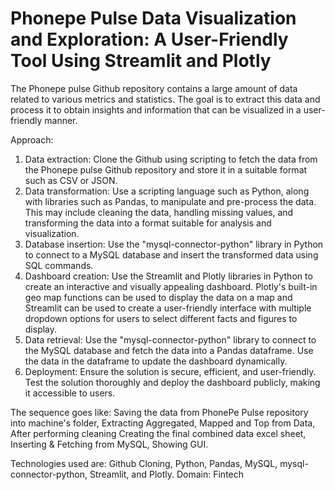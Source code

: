 # Phonepe Pulse Data Visualization and Exploration: A User-Friendly Tool Using Streamlit and Plotly

The Phonepe pulse Github repository contains a large amount of data related to various metrics and statistics. The goal is to extract this data and process it to obtain
insights and information that can be visualized in a user-friendly manner. 

Approach:
1. Data extraction: Clone the Github using scripting to fetch the data from the
Phonepe pulse Github repository and store it in a suitable format such as CSV
or JSON.
2. Data transformation: Use a scripting language such as Python, along with
libraries such as Pandas, to manipulate and pre-process the data. This may
include cleaning the data, handling missing values, and transforming the data
into a format suitable for analysis and visualization.
3. Database insertion: Use the "mysql-connector-python" library in Python to
connect to a MySQL database and insert the transformed data using SQL
commands.
4. Dashboard creation: Use the Streamlit and Plotly libraries in Python to create
an interactive and visually appealing dashboard. Plotly's built-in geo map
functions can be used to display the data on a map and Streamlit can be used
to create a user-friendly interface with multiple dropdown options for users to
select different facts and figures to display.
5. Data retrieval: Use the "mysql-connector-python" library to connect to the
MySQL database and fetch the data into a Pandas dataframe. Use the data in
the dataframe to update the dashboard dynamically.
6. Deployment: Ensure the solution is secure, efficient, and user-friendly. Test
the solution thoroughly and deploy the dashboard publicly, making it
accessible to users.

The sequence goes like: Saving the data from PhonePe Pulse repository into machine's folder, Extracting Aggregated, Mapped and Top from Data, After performing cleaning Creating the final combined data excel sheet, Inserting & Fetching from MySQL, Showing GUI.
 
Technologies used are: Github Cloning, Python, Pandas, MySQL, mysql-connector-python, Streamlit, and Plotly. 
Domain: Fintech

